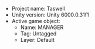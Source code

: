 <!-- UNITY CODE ASSIST INSTRUCTIONS START -->
- Project name: Taswell
- Unity version: Unity 6000.0.31f1
- Active game object:
  - Name: MANAGER
  - Tag: Untagged
  - Layer: Default
<!-- UNITY CODE ASSIST INSTRUCTIONS END -->